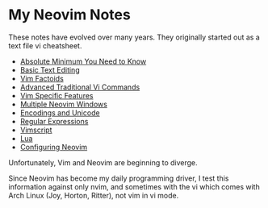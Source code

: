 # My Neovim Notes

These notes have evolved over many years.  They originally
started out as a text file vi cheatsheet.

* [Absolute Minimum You Need to Know](AbsoluteMinimalTextEditing01.md)
* [Basic Text Editing](BasicTextEditing02.md)
* [Vim Factoids](VimFactoids03.md)
* [Advanced Traditional Vi Commands](AdvTradViCommands04.md)
* [Vim Specific Features](VimSpecificFeatures05.md)
* [Multiple Neovim Windows](MultipleWindows06.md)
* [Encodings and Unicode](EncodingsUnicode07.md)
* [Regular Expressions](RegularExpressions08.md)
* [Vimscript](Vimscript09.md)
* [Lua](Lua10.md)
* [Configuring Neovim](Configuration11.md)

Unfortunately, Vim and Neovim are beginning to diverge.

Since Neovim has become my daily programming driver,
I test this information against only nvim, and sometimes
with the vi which comes with Arch Linux (Joy, Horton, Ritter),
not vim in vi mode.

